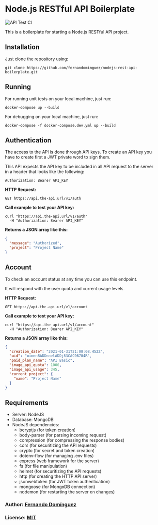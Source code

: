 # Node.js RESTful API Boilerplate

![API Test CI](https://github.com/fernandominguez/nodejs-rest-api-boilerplate/workflows/API%20Tests/badge.svg)

This is a boilerplate for starting a Node.js RESTful API project.

## Installation

Just clone the repository using:

```shell
git clone https://github.com/fernandominguez/nodejs-rest-api-boilerplate.git
```

## Running

For running unit tests on your local machine, just run:

```shell
docker-compose up --build
```

For debugging on your local machine, just run:

```shell
docker-compose -f docker-compose.dev.yml up --build
```

## Authentication

The access to the API is done through API keys. To create an API key you have to create first a JWT private word to sign them.

This API expects the API key to be included in all API request to the server in a header that looks like the following:

```shell
Authorization: Bearer API_KEY
```

**HTTP Request:**

```shell
GET https://api.the-api.url/v1/auth
```

**Call example to test your API key:**

```shell
curl "https://api.the-api.url/v1/auth"
  -H "Authorization: Bearer API_KEY"
```

**Returns a JSON array like this:**

```json
{
  "message": "Authorized",
  "project": "Project Name"
}
```

## Account

To check an account status at any time you can use this endpoint.

It will respond with the user quota and current usage levels.

**HTTP Request:**

```shell
GET https://api.the-api.url/v1/account
```

**Call example to test your API key:**

```shell
curl "https://api.the-api.url/v1/account"
  -H "Authorization: Bearer API_KEY"
```

**Returns a JSON array like this:**

```json
{
  "creation_date": "2021-01-31T21:00:08.452Z",
  "uid": "oinenBADDnnelADDj83CAC98704R",
  "paid_plan_name": "API Basic",
  "image_api_quota": 1000,
  "image_api_usage": 345,
  "current_project": {
    "name": "Project Name"
  }
}
```

## Requirements

- Server: NodeJS
- Database: MongoDB
- NodeJS dependencies:
  - bcryptjs (for token creation)
  - body-parser (for parsing incoming request)
  - compression (for compressing the response bodies)
  - cors (for securitizing the API requests)
  - crypto (for secret and token creation)
  - dotenv-flow (for managing .env files)
  - express (web framework for the server)
  - fs (for file manipulation)
  - helmet (for securitizing the API requests)
  - http (for creating the HTTP API server)
  - jsonwebtoken (for JWT token authentication)
  - mongoose (for MongoDB connection)
  - nodemon (for restarting the server on changes)

### Author: [Fernando Domínguez](https://fernandominguez.es)

### License: [MIT](https://github.com/fernandominguez/nodejs-rest-api-boilerplate/blob/main/LICENSE)
